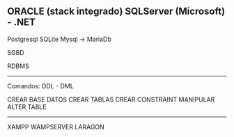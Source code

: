 ORACLE (stack integrado)
SQLServer (Microsoft) - .NET
----------------------------
Postgresql
SQLite
Mysql
-> MariaDb

SGBD

RDBMS

----------------------------

Comandos: DDL - DML

CREAR BASE DATOS
CREAR TABLAS
CREAR CONSTRAINT 
MANIPULAR ALTER TABLE

-------
XAMPP
WAMPSERVER
LARAGON


